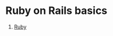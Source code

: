 # Ruby on Rails basics

1. [Ruby](https://github.com/kodsurfer/rails-basics/blob/main/1.%20Ruby.md)
